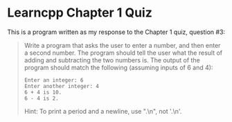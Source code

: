# Learncpp Chapter 1 Quiz 

This is a program written as my response to the Chapter 1 quiz, question #3: 
> Write a program that asks the user to enter a number, and then enter a second number. The program should tell the user what the result of adding and subtracting the two numbers is.
> The output of the program should match the following (assuming inputs of 6 and 4):
> 
> ```
> Enter an integer: 6
> Enter another integer: 4
> 6 + 4 is 10.
> 6 - 4 is 2.
> ```
> Hint: To print a period and a newline, use ".\n", not '.\n'.